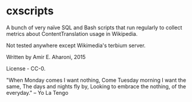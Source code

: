 # cxscripts

A bunch of very naïve SQL and Bash scripts that run regularly
to collect metrics about ContentTranslation usage in Wikipedia.

Not tested anywhere except Wikimedia's terbium server.

Written by Amir E. Aharoni, 2015

License - CC-0.

"When Monday comes I want nothing,
 Come Tuesday morning I want the same,
 The days and nights fly by,
 Looking to embrace the nothing, of the everyday." – Yo La Tengo
